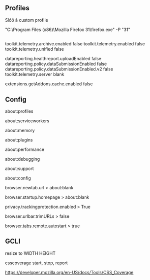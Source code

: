 ## Profiles

Slóð á custom profile

"C:\Program Files (x86)\Mozilla Firefox 31\firefox.exe" -P "31"

##


toolkit.telemetry.archive.enabled false
toolkit.telemetry.enabled false
toolkit.telemetry.unified false

datareporting.healthreport.uploadEnabled false
datareporting.policy.dataSubmissionEnabled false
datareporting.policy.dataSubmissionEnabled.v2 false
toolkit.telemetry.server blank

extensions.getAddons.cache.enabled false



## Config

about:profiles

about:serviceworkers

about:memory

about:plugins

about:performance

about:debugging

about:support

about:config

browser.newtab.url > about:blank

browser.startup.homepage > about:blank

privacy.trackingprotection.enabled > True

browser.urlbar.trimURLs > false

browser.tabs.remote.autostart > true

## GCLI

resize to WIDTH HEIGHT

csscoverage start, stop, report

https://developer.mozilla.org/en-US/docs/Tools/CSS_Coverage
